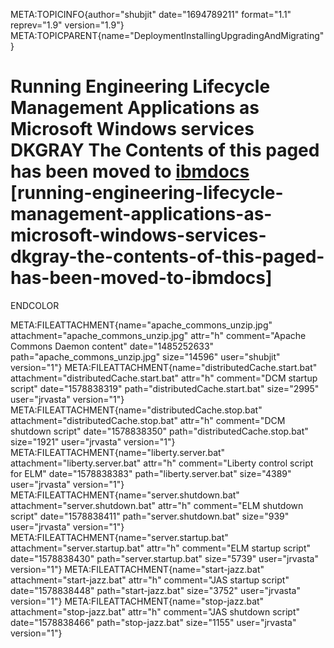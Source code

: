 META:TOPICINFO{author="shubjit" date="1694789211" format="1.1"
reprev="1.9" version="1.9"}
META:TOPICPARENT{name="DeploymentInstallingUpgradingAndMigrating"}

# Running Engineering Lifecycle Management Applications as Microsoft Windows services DKGRAY The Contents of this paged has been moved to [ibmdocs](https://www.ibm.com/docs/en/engineering-lifecycle-management-suite/lifecycle-management/7.0.2?topic=server-running-elm-applications-as-windows-services) [running-engineering-lifecycle-management-applications-as-microsoft-windows-services-dkgray-the-contents-of-this-paged-has-been-moved-to-ibmdocs]

ENDCOLOR

META:FILEATTACHMENT{name="apache_commons_unzip.jpg"
attachment="apache_commons_unzip.jpg" attr="h" comment="Apache Commons
Daemon content" date="1485252633" path="apache_commons_unzip.jpg"
size="14596" user="shubjit" version="1"}
META:FILEATTACHMENT{name="distributedCache.start.bat"
attachment="distributedCache.start.bat" attr="h" comment="DCM startup
script" date="1578838319" path="distributedCache.start.bat" size="2995"
user="jrvasta" version="1"}
META:FILEATTACHMENT{name="distributedCache.stop.bat"
attachment="distributedCache.stop.bat" attr="h" comment="DCM shutdown
script" date="1578838350" path="distributedCache.stop.bat" size="1921"
user="jrvasta" version="1"}
META:FILEATTACHMENT{name="liberty.server.bat"
attachment="liberty.server.bat" attr="h" comment="Liberty control script
for ELM" date="1578838383" path="liberty.server.bat" size="4389"
user="jrvasta" version="1"}
META:FILEATTACHMENT{name="server.shutdown.bat"
attachment="server.shutdown.bat" attr="h" comment="ELM shutdown script"
date="1578838411" path="server.shutdown.bat" size="939" user="jrvasta"
version="1"} META:FILEATTACHMENT{name="server.startup.bat"
attachment="server.startup.bat" attr="h" comment="ELM startup script"
date="1578838430" path="server.startup.bat" size="5739" user="jrvasta"
version="1"} META:FILEATTACHMENT{name="start-jazz.bat"
attachment="start-jazz.bat" attr="h" comment="JAS startup script"
date="1578838448" path="start-jazz.bat" size="3752" user="jrvasta"
version="1"} META:FILEATTACHMENT{name="stop-jazz.bat"
attachment="stop-jazz.bat" attr="h" comment="JAS shutdown script"
date="1578838466" path="stop-jazz.bat" size="1155" user="jrvasta"
version="1"}
